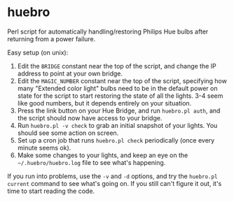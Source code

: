 # huebro
Perl script for automatically handling/restoring Philips Hue bulbs after returning from a power failure.

Easy setup (on unix):

1. Edit the `BRIDGE` constant near the top of the script, and change the IP address to point at your own bridge.
2. Edit the `MAGIC_NUMBER` constant near the top of the script, specifying how many "Extended color light" bulbs need to be in the default power on state for the script to start restoring the state of all the lights. 3-4 seem like good numbers, but it depends entirely on your situation.
3. Press the link button on your Hue Bridge, and run `huebro.pl auth`, and the script should now have access to your bridge.
4. Run `huebro.pl -v check` to grab an initial snapshot of your lights. You should see some action on screen.
5. Set up a cron job that runs `huebro.pl check` periodically (once every minute seems ok).
6. Make some changes to your lights, and keep an eye on the `~/.huebro/huebro.log` file to see what's happening.

If you run into problems, use the `-v` and `-d` options, and try the `huebro.pl current` command to see what's going on. If you still can't figure it out, it's time to start reading the code.
